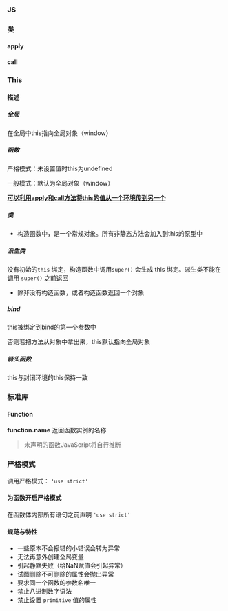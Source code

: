 ### JS



### 类

#### apply



#### call





### This

#### 描述

##### 全局

在全局中this指向全局对象（window）

##### 函数

严格模式：未设置值时this为undefined

一般模式：默认为全局对象（window）

**<u>可以利用apply和call方法将this的值从一个环境传到另一个</u>**

##### 类

+ 构造函数中，是一个常规对象。所有非静态方法会加入到this的原型中

##### 派生类

没有初始的`this` 绑定，构造函数中调用`super()` 会生成 this 绑定。派生类不能在调用 `super()` 之前返回

+ 除非没有构造函数，或者构造函数返回一个对象

##### bind

this被绑定到bind的第一个参数中

否则若把方法从对象中拿出来，this默认指向全局对象

##### 箭头函数

this与封闭环境的this保持一致







### 标准库

#### Function

**function.name** 返回函数实例的名称

> 未声明的函数JavaScript将自行推断



### 严格模式

调用严格模式： `'use strict'`



#### 为函数开启严格模式

在函数体内部所有语句之前声明 `'use strict'`



#### 规范与特性

+ 一些原本不会报错的小错误会转为异常
+ 无法再意外创建全局变量
+ 引起静默失败（给NaN赋值会引起异常）
+ 试图删除不可删除的属性会抛出异常
+ 要求同一个函数的参数名唯一
+ 禁止八进制数字语法 
+ 禁止设置 `primitive` 值的属性



